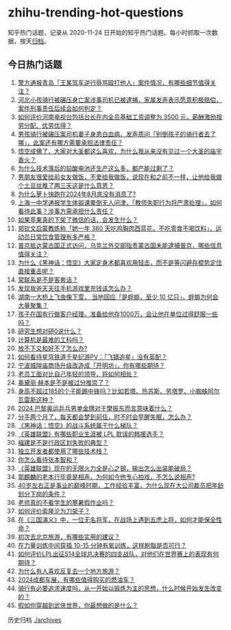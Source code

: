 # zhihu-trending-hot-questions

知乎热门话题，记录从 2020-11-24
日开始的知乎热门话题。每小时抓取一次数据，按天[归档](./archives)。

## 今日热门话题

<!-- BEGIN -->
<!-- 最后更新时间 Wed Sep 04 2024 07:00:54 GMT+0800 (China Standard Time) -->

1. [警方通报青岛「王某驾车逆行辱骂殴打他人」案件情况，有哪些细节值得关注？](https://www.zhihu.com/question/666081356)
1. [河北小孩骑行被碾压身亡案涉事司机已被逮捕，家属发声表示愿意积极赔偿，案件刑事责任后续会如何判定？](https://www.zhihu.com/question/666110444)
1. [如何评价河南电视台包括台长在内全员基础工资调整为 3500 元，薪酬激励按劳分配、优劳优得？](https://www.zhihu.com/question/665755302)
1. [男孩骑行被碾压案司机妻子身患白血病，发声质问「别倒孩子的骑行者去了哪」，此案还有哪方需要承担法律责任？](https://www.zhihu.com/question/666114609)
1. [悟空成佛了，大家对大圣都这么喜欢，为什么我从来没有见过一个大圣的庙宇香火？](https://www.zhihu.com/question/665752791)
1. [为什么技术落后的铅酸电池还生产这么多，都产能过剩了？](https://www.zhihu.com/question/659123218)
1. [男朋友很爱给前女友做饭，不爱给我做饭，说现在和之前不一样，让他给我做个土豆丝推了两三天这是什么意思？](https://www.zhihu.com/question/662047037)
1. [为什么萝卜快跑在2024年8月底没有消息了?](https://www.zhihu.com/question/665247851)
1. [上海一中学通报学生体锻课晕倒无人问津，「教师失职行为将严肃处理」，如何看待此事？涉事方需承担什么责任？](https://www.zhihu.com/question/666075571)
1. [如果苹果真的下架了微信的话，会发生什么？](https://www.zhihu.com/question/666024251)
1. [郑钦文启蒙教练称「她一年 360 天吃鸡胸肉西蓝花，不吃零食不喝饮料」，运动员日常饮食管理有多严格？](https://www.zhihu.com/question/663414544)
1. [普京抵达蒙古国正式访问，乌克兰外交部指责蒙古国未能逮捕普京，哪些信息值得关注？](https://www.zhihu.com/question/666065454)
1. [为什么《黑神话：悟空》大家定身术都喜欢用轻击，而不是等闪避存棍势定住直接重击呢？](https://www.zhihu.com/question/665335639)
1. [常联系是不是客套话？](https://www.zhihu.com/question/529621108)
1. [发现我爸天天往手机游戏里充钱该怎么办？](https://www.zhihu.com/question/665977246)
1. [湖南一大桥上飞虫像下雪， 当地回应「是蜉蝣，至少 10 亿只」，蜉蝣为何会大量聚集？](https://www.zhihu.com/question/665980635)
1. [孩子在国有行做客户经理，准备给他存1000万，会让他在单位过得舒服一些吗？](https://www.zhihu.com/question/647964235)
1. [研究生想对研0说什么？](https://www.zhihu.com/question/657175710)
1. [计算机是最难的工科吗？](https://www.zhihu.com/question/593585695)
1. [放不下又和好不了怎么办?](https://www.zhihu.com/question/662263184)
1. [如何看待星穹铁道千星纪游PV：「飞镝追星」没有英配？](https://www.zhihu.com/question/666078885)
1. [宁波城隍庙商场升级改造成「开明坊」，你有哪些期待？](https://www.zhihu.com/question/666081400)
1. [老员工面对比自己年轻的领导，将如何相处？](https://www.zhihu.com/question/665766483)
1. [奥黛丽·赫本是不是被过分推崇了？](https://www.zhihu.com/question/30167453)
1. [身高不超过185的个子能踢中锋吗？比如若塔、热苏斯、劳塔罗、小蜘蛛阿尔瓦雷斯这种？](https://www.zhihu.com/question/666063379)
1. [2024 巴黎奥运乒乓男单金牌对于樊振东而言意味着什么？](https://www.zhihu.com/question/663450262)
1. [分手两个月了，每天都会梦到前任，时不时会早醒失眠，怎么办？](https://www.zhihu.com/question/665966421)
1. [《黑神话：悟空》的战斗系统属于什么梯队？](https://www.zhihu.com/question/664874072)
1. [《英雄联盟》有哪些职业生涯被 LPL 耽误的韩援选手？](https://www.zhihu.com/question/665365595)
1. [福建是不是行政区划失败的典型？](https://www.zhihu.com/question/580075040)
1. [独立开发者都使用了哪些技术栈？](https://www.zhihu.com/question/582771512)
1. [你怎么看待张本智和？](https://www.zhihu.com/question/638052194)
1. [《英雄联盟》现在的无限火力全是心之钢，输出怎么出装能破局？](https://www.zhihu.com/question/665978521)
1. [郭麒麟的老本行毕竟是相声，为何如今他专心拍戏，不怎么说相声?](https://www.zhihu.com/question/665919604)
1. [40岁左右正是事业的巅峰时期，工作经验丰富，为什么现在大公司裁员把年龄划分下岗的条件？](https://www.zhihu.com/question/661420994)
1. [老师真的不看学生的寒暑假作业吗？](https://www.zhihu.com/question/665615477)
1. [如何评价索隆沦为刀架子？](https://www.zhihu.com/question/663025347)
1. [在《三国演义》中，一位无名将军，在战场上遇到五虎上将，如何才能保全性命？](https://www.zhihu.com/question/662474622)
1. [初次去北京旅游，有哪些实用的建议？](https://www.zhihu.com/question/296746830)
1. [在力量训练中间穿插 10-15 分钟有氧训练，这样刷脂是否可行？](https://www.zhihu.com/question/665547657)
1. [如何评价LPL出征S14全球总决赛的四支战队，对他们在世界赛上的表现有何期待？](https://www.zhihu.com/question/665884284)
1. [为什么有人喜欢反复去一个地方旅游？](https://www.zhihu.com/question/665531642)
1. [2024成都车展，有哪些值得购买的燃油车？](https://www.zhihu.com/question/665543722)
1. [骑行有必要追求速度吗，从一开始以锻炼为主的思想，什么时候开始发生改变的？](https://www.zhihu.com/question/665777951)
1. [假如你穿越到武侠世界，你最想做的是什么？](https://www.zhihu.com/question/661307826)

<!-- END -->

历史归档 [./archives](./archives)

